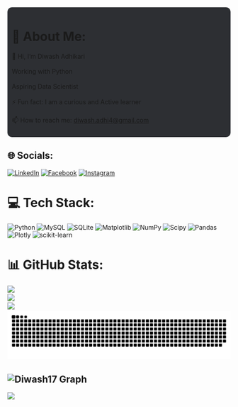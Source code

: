 <div style="background-color:#2D2F33; padding: 10px; border-radius: 10px;">

# 💫 About Me:
👋 Hi, I’m Diwash Adhikari<br><br>Working with Python<br><br>Aspiring Data Scientist <br><br>⚡ Fun fact: I am a curious and Active learner<br><br>📫 How to reach me: diwash.adhi4@gmail.com
</div>

## 🌐 Socials:
[![LinkedIn](https://img.shields.io/badge/LinkedIn-%230077B5.svg?logo=linkedin&logoColor=white)](https://www.linkedin.com/in/diwash-adhikari/) [![Facebook](https://img.shields.io/badge/Facebook-%231877F2.svg?logo=Facebook&logoColor=white)](https://www.facebook.com/diwash.adhikari.146) [![Instagram](https://img.shields.io/badge/Instagram-%23E4405F.svg?logo=Instagram&logoColor=white)](https://www.instagram.com/diwash017/) 

# 💻 Tech Stack:
![Python](https://img.shields.io/badge/python-3670A0?style=for-the-badge&logo=python&logoColor=ffdd54) ![MySQL](https://img.shields.io/badge/mysql-4479A1.svg?style=for-the-badge&logo=mysql&logoColor=white) ![SQLite](https://img.shields.io/badge/sqlite-%2307405e.svg?style=for-the-badge&logo=sqlite&logoColor=white) ![Matplotlib](https://img.shields.io/badge/Matplotlib-%23ffffff.svg?style=for-the-badge&logo=Matplotlib&logoColor=black) ![NumPy](https://img.shields.io/badge/numpy-%23013243.svg?style=for-the-badge&logo=numpy&logoColor=white) ![Scipy](https://img.shields.io/badge/SciPy-%230C55A5.svg?style=for-the-badge&logo=scipy&logoColor=%white) ![Pandas](https://img.shields.io/badge/pandas-%23150458.svg?style=for-the-badge&logo=pandas&logoColor=white) ![Plotly](https://img.shields.io/badge/Plotly-%233F4F75.svg?style=for-the-badge&logo=plotly&logoColor=white) ![scikit-learn](https://img.shields.io/badge/scikit--learn-%23F7931E.svg?style=for-the-badge&logo=scikit-learn&logoColor=white)

# 📊 GitHub Stats:
![](https://github-readme-stats.vercel.app/api?username=Diwash17&theme=dark&hide_border=false&include_all_commits=true&count_private=true&bg_color=0d1117)<br/>
![](https://github-readme-streak-stats.herokuapp.com/?user=Diwash17&theme=dark&hide_border=false&background=1F1F1F)<br/>
![](https://github-readme-stats.vercel.app/api/top-langs/?username=Diwash17&theme=dark&hide_border=false&include_all_commits=true&count_private=true&layout=compact&bg_color=24292e)
<img
    alt="github contribution grid snake animation"
    src="https://raw.githubusercontent.com/platane/snk/output/github-contribution-grid-snake.svg"
  />

![Diwash17
Graph](https://github-readme-activity-graph.vercel.app/graph?username=Diwash17&custom&bg_color=0D1117&color=7F3FBF&line=7F3FBF&point=7F3FBF&area_color=FFFFFF&title_color=FFFFFF&area=true)
---
[![](https://visitcount.itsvg.in/api?id=Diwash17&icon=0&color=0)](https://visitcount.itsvg.in)

<!-- Proudly created with GPRM ( https://gprm.itsvg.in ) -->
